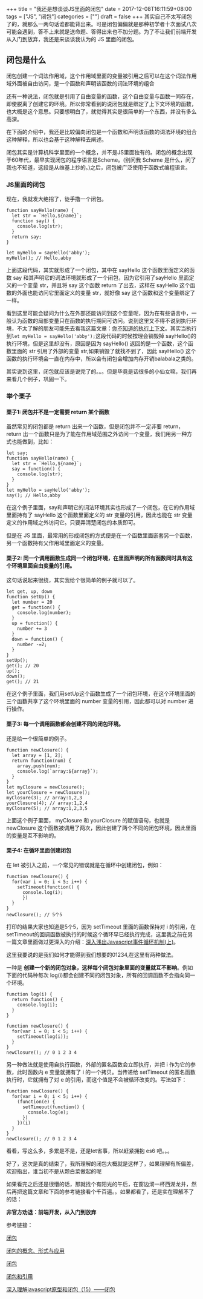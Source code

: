 +++
title = "我还是想谈谈JS里面的闭包"
date = 2017-12-08T16:11:59+08:00
tags = ["JS", "闭包"]
categories = [""]
draft = false
+++
其实自己不太写闭包了的，就那么一两句话谁都能背出来。可是闭包偏偏就是那种初学者十次面试八次可能会遇到，答不上来就是送命题、答得出来也不加分题。为了不让我们前端开发从入门到放弃，我还是来谈谈我认为的 JS 里面的闭包。

## 闭包是什么

闭包创建一个词法作用域，这个作用域里面的变量被引用之后可以在这个词法作用域外面被自由访问，是一个函数和声明该函数的词法环境的组合

还有一种说法，闭包就是引用了自由变量的函数，这个自由变量与函数一同存在，即使脱离了创建它的环境。所以你常看到的说闭包就是绑定了上下文环境的函数，也大概是这个意思。只要想明白了，就觉得其实是很简单的一个东西，并没有多么高深。

在下面的介绍中，我还是比较偏向闭包是一个函数和声明该函数的词法环境的组合这种解释，所以也会基于这种解释去阐述。

闭包其实是计算机科学里面的一个概念，并不是JS里面独有的。闭包的概念出现于60年代，最早实现闭包的程序语言是Scheme。(别问我 Scheme 是什么，问了我也不知道，这段是从维基上抄的。)之后，闭包被广泛使用于函数式编程语言。

### JS里面的闭包

现在，我就发大绝招了，徒手撸一个闭包。

```
function sayHello(name) {
  let str = `Hello,${name}`;
  function say() {
    console.log(str);
  }
  return say;
}

let myHello = sayHello('abby');
myHello(); // Hello,abby
```

上面这段代码，其实就形成了一个闭包，其中在 sayHello 这个函数里面定义的函数 say 和其声明它的词法环境就形成了一个闭包，因为它引用了sayHello 里面定义的一个变量 str，并且将 say 这个函数 return 了出去，这样在 sayHello 这个函数的外面也能访问它里面定义的变量 str，就好像 say 这个函数和这个变量绑定了一样。

看到这里可能会疑问为什么在外部还能访问到这个变量呢，因为在有些语言中，一般认为函数的局部变量只在函数的执行期间可访问。说到这里又不得不说到执行环境，不太了解的朋友可能先去看我这篇文章：[你不知道的执行上下文](http://luckyabby.com/post/%E4%BD%A0%E4%B8%8D%E7%9F%A5%E9%81%93%E7%9A%84%E6%89%A7%E8%A1%8C%E4%B8%8A%E4%B8%8B%E6%96%87/)。其实当执行到`let myHello = sayHello('abby');`这段代码的时候按理会销毁掉 sayHello()的执行环境，但是这里却没有，原因是因为 sayHello() 返回的是一个函数，这个函数里面的 str 引用了外部的变量 str,如果销毁了就找不到了，因此 sayHello() 这个函数的执行环境会一直在内存中，所以会有闭包会增加内存开销balabala之类的。

其实说到这里，闭包就应该是说完了的。。。但是毕竟是话很多的小仙女嘛，我们再来看几个例子，巩固一下。

### 举个栗子

#### 栗子1: 闭包并不是一定需要 return 某个函数

虽然常见的闭包都是 return 出来一个函数，但是闭包并不一定非要 return，return 出一个函数只是为了能在作用域范围之外访问一个变量，我们用另一种方式也能做到，比如：
```
let say;
function sayHello(name) {
  let str = `Hello,${name}`;
  say = function() {
    console.log(str);
  }
}
let myHello = sayHello('abby');
say(); // Hello,abby
```
在这个例子里面，say和声明它的词法环境其实也形成了一个闭包，在它的作用域里面持有了 sayHello 这个函数里面定义的 str 变量的引用，因此也能在 str 变量定义的作用域之外访问它。只要弄清楚闭包的本质即可。

但是在 JS 里面，最常用的形成闭包的方式便是在一个函数里面嵌套另一个函数，另一个函数持有父作用域里面定义的变量。

#### 栗子2: 同一个调用函数生成同一个闭包环境，在里面声明的所有函数同时具有这个环境里面自由变量的引用。

这句话说起来很绕，其实我给个很简单的例子就可以了。
```
let get, up, down
function setUp() {
  let number = 20
  get = function() {
    console.log(number);
  }
  up = function() {
    number += 3
  }
  down = function() {
    number -=2;
  }
}
setUp();
get(); // 20
up();
down();
get(); // 21
```
在这个例子里面，我们用setUp这个函数生成了一个闭包环境，在这个环境里面的三个函数共享了这个环境里面的 number 变量的引用，因此都可以对 number 进行操作。

#### 栗子3: 每一个调用函数都会创建不同的闭包环境。

还是给一个很简单的例子。
```
function newClosure() {
  let array = [1, 2];
  return function(num) {
    array.push(num);
    console.log(`array:${array}`);
  }
}
let myClosure = newClosure();
let yourClosure = newClosure();
myClosure(3); // array:1,2,3
yourClosure(4); // array:1,2,4
myClosure(5); // array:1,2,3,5
```
上面这个例子里面， myClosure 和 yourClosure 的赋值语句，也就是 newClosure 这个函数被调用了两次，因此创建了两个不同的闭包环境，因此里面的变量是互不影响的。

#### 栗子4: 在循环里面创建闭包
在 let 被引入之前，一个常见的错误就是在循环中创建闭包，例如：
```
function newClosure() {
  for(var i = 0; i < 5; i++) {
    setTimeout(function() {
      console.log(i);
      })
  }
}
newClosure(); // 5个5
```
打印的结果大家也知道是5个5，因为 setTimeout 里面的函数保持对 i 的引用，在setTimeout的回调函数被执行的时候这个循环早已经执行完成，这里我之前在另一篇文章里面做过更深入的介绍：[深入浅出Javascript事件循环机制(上)](http://luckyabby.com/post/%E6%B7%B1%E5%85%A5%E6%B5%85%E5%87%BAjavascript%E4%BA%8B%E4%BB%B6%E5%BE%AA%E7%8E%AF%E6%9C%BA%E5%88%B6%E4%B8%8A/)。

这里我要说的是我们如何才能得到我们想要的01234,在这里有两种做法。

一种是 **创建一个新的闭包对象，这样每个闭包对象里面的变量就互不影响**。例如下面的代码种每次 log(i)都会创建不同的闭包对象，所有的回调函数不会指向同一个环境。
```
function log(i) {
  return function() {
    console.log(i);
  }
}

function newClosure() {
  for(var i = 0; i < 5; i++) {
    setTimeout(log(i));
  }
}
newClosure(); // 0 1 2 3 4
```

另一种做法就是使用自执行函数，外部的匿名函数会立即执行，并把 i 作为它的参数，此时函数内 e 变量就拥有了 i 的一个拷贝。当传递给 setTimeout 的匿名函数执行时，它就拥有了对 e 的引用，而这个值是不会被循环改变的。写法如下：
```
function newClosure() {
  for(var i = 0; i < 5; i++) {
    (function(e) {
      setTimeout(function() {
        console.log(e);
      })
    })(i)  
  }
}
newClosure(); // 0 1 2 3 4
```
看看，写这么多，多累是不是，还是let省事，所以赶紧拥抱 es6 吧。。。

好了，这次是真的结束了，我所理解的闭包大概就是这样了，如果理解有所偏差，欢迎指出，谁当初不是从颗白菜做起的呢

如果看完之后还是很懵的话，那就找个有阳光的午后，在窗边沏一杯西湖龙井，然后再把这篇文章和下面的参考链接看个千百遍。。如果都看了，还是实在理解不了的话：

**非官方劝退：前端开发，从入门到放弃**

参考链接：

[闭包](https://developer.mozilla.org/zh-CN/docs/Web/JavaScript/Closures)

[闭包的概念、形式与应用](https://www.ibm.com/developerworks/cn/linux/l-cn-closure/)

[闭包](https://zh.wikipedia.org/w/index.php?title=%E9%97%AD%E5%8C%85_%28%E8%AE%A1%E7%AE%97%E6%9C%BA%E7%A7%91%E5%AD%A6%29&variant=zh-cn)

[闭包和引用](http://bonsaiden.github.io/JavaScript-Garden/zh/#function.closures)

[深入理解javascript原型和闭包（15）——闭包](http://www.cnblogs.com/wangfupeng1988/p/3994065.html)
